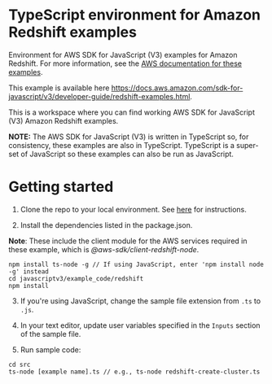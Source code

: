 # TypeScript environment for Amazon Redshift examples
Environment for AWS SDK for JavaScript (V3) examples for Amazon Redshift. For more information, see the [AWS documentation for these examples](https://docs.aws.amazon.com/sdk-for-javascript/v3/developer-guide/redshift-examples.html).

This example is available here https://docs.aws.amazon.com/sdk-for-javascript/v3/developer-guide/redshift-examples.html.

This is a workspace where you can find working AWS SDK for JavaScript (V3) Amazon Redshift examples. 

**NOTE:** The AWS SDK for JavaScript (V3) is written in TypeScript so, for consistency, these examples are also in TypeScript. TypeScript is
a super-set of JavaScript so these examples can also be run as JavaScript.

# Getting started

1. Clone the repo to your local environment. See [here](https://docs.github.com/en/github/creating-cloning-and-archiving-repositories/cloning-a-repository) for instructions.

2. Install the dependencies listed in the package.json.

**Note**: These include the client module for the AWS services required in these example, 
which is *@aws-sdk/client-redshift-node*.

```
npm install ts-node -g // If using JavaScript, enter 'npm install node -g' instead
cd javascriptv3/example_code/redshift
npm install
```
3. If you're using JavaScript, change the sample file extension from ```.ts``` to ```.js```.

4. In your text editor, update user variables specified in the ```Inputs``` section of the sample file.

5. Run sample code:
```
cd src
ts-node [example name].ts // e.g., ts-node redshift-create-cluster.ts
```

